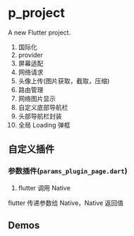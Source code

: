 # p_project

A new Flutter project.


1. 国际化
2. provider
3. 屏幕适配
4. 网络请求
5. 头像上传(图片获取，截取，压缩)
6. 路由管理
7. 网络图片显示
8. 自定义底部导航栏
9. 头部导航栏封装
10. 全局 Loading 弹框


## 自定义插件

### 参数插件(`params_plugin_page.dart`)

1. flutter 调用 Native

flutter 传递参数给 Native，Native 返回值




## Demos

